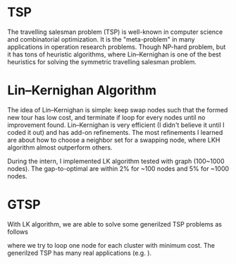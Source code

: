 # TSP
The travelling salesman problem (TSP) is well-known in computer science and combinatorial optimization. It is the "meta-problem" in many applications in operation research problems. Though NP-hard problem, but it has tons of heuristic algorithms, where Lin–Kernighan is one of the best heuristics for solving the symmetric travelling salesman problem. 

# Lin–Kernighan Algorithm
The idea of Lin–Kernighan is simple: keep swap nodes such that the formed new tour has low cost, and terminate if loop for every nodes until no improvement found. Lin–Kernighan is very efficient (I didn't believe it until I coded it out) and has add-on refinements. The most refinements I learned are about how to choose a neighbor set for a swapping node, where LKH algorithm almost outperform others.

During the intern, I implemented LK algorithm tested with graph (100~1000 nodes). The gap-to-optimal are within 2% for ~100 nodes and 5% for ~1000 nodes.

# GTSP
With LK algorithm, we are able to solve some generilzed TSP problems as follows


where we try to loop one node for each cluster with minimum cost. The generilzed TSP has many real applications (e.g. ).

